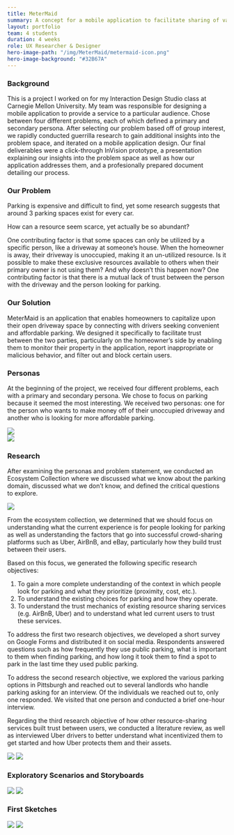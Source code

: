 ```yaml
---
title: MeterMaid
summary: A concept for a mobile application to facilitate sharing of vacant driveways.
layout: portfolio
team: 4 students
duration: 4 weeks
role: UX Researcher & Designer
hero-image-path: "/img/MeterMaid/metermaid-icon.png"
hero-image-background: "#32B67A"
---
```


<h3>Background</h3>
<p>This is a project I worked on for my Interaction Design Studio class at Carnegie Mellon University. My team was responsible for designing a mobile application to provide a service to a particular audience. Chose between four different problems, each of which defined a primary and secondary persona. After selecting our problem based off of group interest, we rapidly conducted guerrilla research to gain additional insights into the problem space, and iterated on a mobile application design. Our final deliverables were a click-through InVision prototype, a presentation explaining our insights into the problem space as well as how our application addresses them, and a profesionally prepared document detailing our process.</p>

<h3>Our Problem</h3>
<p>Parking is expensive and difficult to find, yet some research suggests that around 3 parking spaces exist for every car.</p>
<p>How can a resource seem scarce, yet actually be so abundant?</p>
<p>One contributing factor is that some spaces can only be utilized by a specific person, like a driveway at someone’s house. When the homeowner is away, their driveway is unoccupied, making it an un-utilized resource. Is it possible to make these exclusive resources available to others when their primary owner is not using them? And why doesn’t this happen now? One contributing factor is that there is a mutual lack of trust between the person with the driveway and the person looking for parking.</p>

<h3>Our Solution</h3>
<p>MeterMaid is an application that enables homeowners to capitalize upon their open driveway space by connecting with drivers seeking convenient and affordable parking. We designed it specifically to facilitate trust between the two parties, particularly on the homeowner’s side by enabling them to monitor their property in the application, report inappropriate or malicious behavior, and filter out and block certain users.</p>

<h3>Personas</h3>
<p>At the beginning of the project, we received four different problems, each with a primary and secondary persona. We chose to focus on parking because it seemed the most interesting. We received two personas: one for the person who wants to make money off of their unoccupied driveway and another who is looking for more affordable parking.</p>
<div class="row">
    <div class="col-sm-6"><img class="portfolio-img" src="../img/MeterMaid/persona-madeline.png"></div>
    <div class="col-sm-6"><img class="portfolio-img" src="../img/MeterMaid/persona-rebecca.png"></div>
</div>

<h3>Research</h3>
<p>After examining the personas and problem statement, we conducted an Ecosystem Collection where we discussed what we know about the parking domain, discussed what we don’t know, and defined the critical questions to explore.</p>
<img class="portfolio-img" src="../img/MeterMaid/ecosystem-collection.png">
<p>From the ecosystem collection, we determined that we should focus on understanding what the current experience is for people looking for parking as well as understanding the factors that go into successful crowd-sharing platforms such as Uber, AirBnB, and eBay, particularly how they build trust between their users.</p>
<p>Based on this focus, we generated the following specific research objectives:</p>
<ol>
    <li>To gain a more complete understanding of the context in which people look for parking and what they prioritize (proximity, cost, etc.).</li>
    <li>To understand the existing choices for parking and how they operate.</li>
    <li>To understand the trust mechanics of existing resource sharing services (e.g. AirBnB, Uber) and to understand what led current users to trust these services.</li>
</ol>
<p>To address the first two research objectives, we developed a short survey on Google Forms and distributed it on social media. Respondents answered questions such as how frequently they use public parking, what is important to them when finding parking, and how long it took them to find a spot to park in the last time they used public parking.</p>
<p>To address the second research objective, we explored the various parking options in Pittsburgh and reached out to several landlords who handle parking asking for an interview. Of the individuals we reached out to, only one responded. We visited that one person and conducted a brief one-hour interview.</p>
<p>Regarding the third research objective of how other resource-sharing services built trust between users, we conducted a literature review, as well as interviewed Uber drivers to better understand what incentivized them to get started and how Uber protects them and their assets.</p>

<img class="portfolio-img" src="../img/MeterMaid/google-survey.png">
<img class="portfolio-img" src="../img/MeterMaid/survey-results.png">

<h3>Exploratory Scenarios and Storyboards</h3>
<img class="portfolio-img" src="../img/MeterMaid/exploratory-scenarios.png">
<img class="portfolio-img" src="../img/MeterMaid/storyboard.png">

<h3>First Sketches</h3>
<img class="portfolio-img" src="../img/MeterMaid/earnings-wireframes-1-of-2-v1.png">
<img class="portfolio-img" src="../img/MeterMaid/earnings-wireframes-2-of-2-v1.png">
